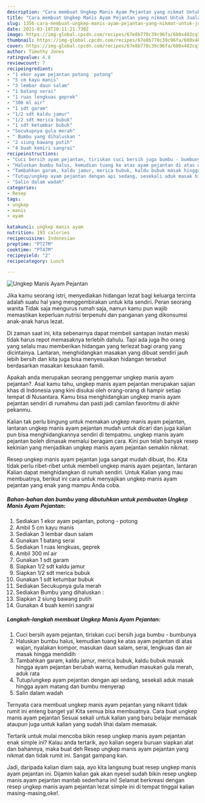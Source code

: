 ```yaml
---
description: "Cara membuat Ungkep Manis Ayam Pejantan yang nikmat Untuk Jualan"
title: "Cara membuat Ungkep Manis Ayam Pejantan yang nikmat Untuk Jualan"
slug: 1356-cara-membuat-ungkep-manis-ayam-pejantan-yang-nikmat-untuk-jualan
date: 2021-03-18T20:11:21.730Z
image: https://img-global.cpcdn.com/recipes/67e8b770c39c96fa/680x482cq70/ungkep-manis-ayam-pejantan-foto-resep-utama.jpg
thumbnail: https://img-global.cpcdn.com/recipes/67e8b770c39c96fa/680x482cq70/ungkep-manis-ayam-pejantan-foto-resep-utama.jpg
cover: https://img-global.cpcdn.com/recipes/67e8b770c39c96fa/680x482cq70/ungkep-manis-ayam-pejantan-foto-resep-utama.jpg
author: Timothy Jones
ratingvalue: 4.8
reviewcount: 7
recipeingredient:
- "1 ekor ayam pejantan potong  potong"
- "5 cm kayu manis"
- "3 lembar daun salam"
- "1 batang serai"
- "1 ruas lengkuas geprek"
- "300 ml air"
- "1 sdt garam"
- "1/2 sdt kaldu jamur"
- "1/2 sdt merica bubuk"
- "1 sdt ketumbar bubuk"
- "Secukupnya gula merah"
- " Bumbu yang dihaluskan "
- "2 siung bawang putih"
- "4 buah kemiri sangrai"
recipeinstructions:
- "Cuci bersih ayam pejantan, tiriskan cuci bersih juga bumbu - bumbunya"
- "Haluskan bumbu halus, kemudian tuang ke atas ayam pejantan di atas wajan, nyalakan kompor, masukan daun salam, serai, lengkuas dan air masak hingga mendidih"
- "Tambahkan garam, kaldu jamur, merica bubuk, kaldu bubuk masak hingga ayam pejantan berubah warna, kemudian masukan gula merah, aduk rata"
- "Tutup/ungkep ayam pejantan dengan api sedang, sesekali aduk masak hingga ayam matang dan bumbu menyerap"
- "Salin dalam wadah"
categories:
- Resep
tags:
- ungkep
- manis
- ayam

katakunci: ungkep manis ayam 
nutrition: 193 calories
recipecuisine: Indonesian
preptime: "PT27M"
cooktime: "PT47M"
recipeyield: "2"
recipecategory: Lunch

---
```



![Ungkep Manis Ayam Pejantan](https://img-global.cpcdn.com/recipes/67e8b770c39c96fa/680x482cq70/ungkep-manis-ayam-pejantan-foto-resep-utama.jpg)

Jika kamu seorang istri, menyediakan hidangan lezat bagi keluarga tercinta adalah suatu hal yang menggembirakan untuk kita sendiri. Peran seorang  wanita Tidak saja mengurus rumah saja, namun kamu pun wajib memastikan keperluan nutrisi terpenuhi dan panganan yang dikonsumsi anak-anak harus lezat.

Di zaman  saat ini, kita sebenarnya dapat membeli santapan instan meski tidak harus repot memasaknya terlebih dahulu. Tapi ada juga lho orang yang selalu mau memberikan hidangan yang terlezat bagi orang yang dicintainya. Lantaran, menghidangkan masakan yang dibuat sendiri jauh lebih bersih dan kita juga bisa menyesuaikan hidangan tersebut berdasarkan masakan kesukaan famili. 



Apakah anda merupakan seorang penggemar ungkep manis ayam pejantan?. Asal kamu tahu, ungkep manis ayam pejantan merupakan sajian khas di Indonesia yang kini disukai oleh orang-orang di hampir setiap tempat di Nusantara. Kamu bisa menghidangkan ungkep manis ayam pejantan sendiri di rumahmu dan pasti jadi camilan favoritmu di akhir pekanmu.

Kalian tak perlu bingung untuk memakan ungkep manis ayam pejantan, lantaran ungkep manis ayam pejantan mudah untuk dicari dan juga kalian pun bisa menghidangkannya sendiri di tempatmu. ungkep manis ayam pejantan boleh dimasak memalui beragam cara. Kini pun telah banyak resep kekinian yang menjadikan ungkep manis ayam pejantan semakin nikmat.

Resep ungkep manis ayam pejantan juga sangat mudah dibuat, lho. Kita tidak perlu ribet-ribet untuk membeli ungkep manis ayam pejantan, lantaran Kalian dapat menghidangkan di rumah sendiri. Untuk Kalian yang mau membuatnya, berikut ini cara untuk menyajikan ungkep manis ayam pejantan yang enak yang mampu Anda coba.

<!--inarticleads1-->

##### Bahan-bahan dan bumbu yang dibutuhkan untuk pembuatan Ungkep Manis Ayam Pejantan:

1. Sediakan 1 ekor ayam pejantan, potong - potong
1. Ambil 5 cm kayu manis
1. Sediakan 3 lembar daun salam
1. Gunakan 1 batang serai
1. Sediakan 1 ruas lengkuas, geprek
1. Ambil 300 ml air
1. Gunakan 1 sdt garam
1. Siapkan 1/2 sdt kaldu jamur
1. Siapkan 1/2 sdt merica bubuk
1. Gunakan 1 sdt ketumbar bubuk
1. Sediakan Secukupnya gula merah
1. Sediakan  Bumbu yang dihaluskan :
1. Siapkan 2 siung bawang putih
1. Gunakan 4 buah kemiri sangrai




<!--inarticleads2-->

##### Langkah-langkah membuat Ungkep Manis Ayam Pejantan:

1. Cuci bersih ayam pejantan, tiriskan cuci bersih juga bumbu - bumbunya
1. Haluskan bumbu halus, kemudian tuang ke atas ayam pejantan di atas wajan, nyalakan kompor, masukan daun salam, serai, lengkuas dan air masak hingga mendidih
1. Tambahkan garam, kaldu jamur, merica bubuk, kaldu bubuk masak hingga ayam pejantan berubah warna, kemudian masukan gula merah, aduk rata
1. Tutup/ungkep ayam pejantan dengan api sedang, sesekali aduk masak hingga ayam matang dan bumbu menyerap
1. Salin dalam wadah




Ternyata cara membuat ungkep manis ayam pejantan yang nikamt tidak rumit ini enteng banget ya! Kita semua bisa membuatnya. Cara buat ungkep manis ayam pejantan Sesuai sekali untuk kalian yang baru belajar memasak ataupun juga untuk kalian yang sudah lihai dalam memasak.

Tertarik untuk mulai mencoba bikin resep ungkep manis ayam pejantan enak simple ini? Kalau anda tertarik, ayo kalian segera buruan siapkan alat dan bahannya, maka buat deh Resep ungkep manis ayam pejantan yang nikmat dan tidak rumit ini. Sangat gampang kan. 

Jadi, daripada kalian diam saja, ayo kita langsung buat resep ungkep manis ayam pejantan ini. Dijamin kalian gak akan nyesel sudah bikin resep ungkep manis ayam pejantan mantab sederhana ini! Selamat berkreasi dengan resep ungkep manis ayam pejantan lezat simple ini di tempat tinggal kalian masing-masing,oke!.

